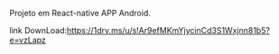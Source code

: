 Projeto em React-native APP Android.

link DownLoad:https://1drv.ms/u/s!Ar9efMKmYjycinCd3S1Wxjnn81b5?e=vzLapz
